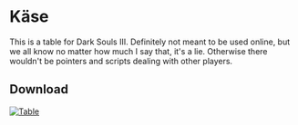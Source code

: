 # Käse 
This is a table for Dark Souls III. Definitely not meant to be used online, but we all know no matter how much I say that, it's a lie. Otherwise there wouldn't be pointers and scripts dealing with other players.

## Download
[![Table](https://i.imgur.com/3piz5Bi.png)](https://github.com/ThankTheSergal/KaseTwo/releases/download/K%C3%A4se/Kase.CT)
